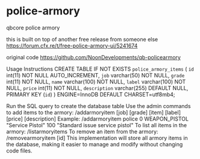# police-armory
qbcore police armory


this is built on top of another free release from someone else
https://forum.cfx.re/t/free-police-armory-ui/5241674

original code
https://github.com/NoonDevelopments/qb-policearmory

Usage Instructions
CREATE TABLE IF NOT EXISTS `police_armory_items` (
  `id` int(11) NOT NULL AUTO_INCREMENT,
  `job` varchar(50) NOT NULL,
  `grade` int(11) NOT NULL,
  `name` varchar(100) NOT NULL,
  `label` varchar(100) NOT NULL,
  `price` int(11) NOT NULL,
  `description` varchar(255) DEFAULT NULL,
  PRIMARY KEY (`id`)
) ENGINE=InnoDB DEFAULT CHARSET=utf8mb4;

Run the SQL query to create the database table
Use the admin commands to add items to the armory:
/addarmoryitem [job] [grade] [item] [label] [price] [description]
Example: /addarmoryitem police 0 WEAPON_PISTOL "Service Pistol" 100 "Standard issue service pistol"
To list all items in the armory: /listarmoryitems
To remove an item from the armory: /removearmoryitem [id]
This implementation will store all armory items in the database, making it easier to manage and modify without changing code files.
